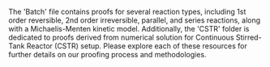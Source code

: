 The 'Batch' file contains proofs for several reaction types, including 1st order reversible, 2nd order irreversible, parallel, and series reactions, along with a Michaelis-Menten kinetic model. 
Additionally, the 'CSTR' folder  is dedicated to proofs derived from numerical solution for Continuous Stirred-Tank Reactor (CSTR) setup.
Please explore each of these resources for further details on our proofing process and methodologies.
